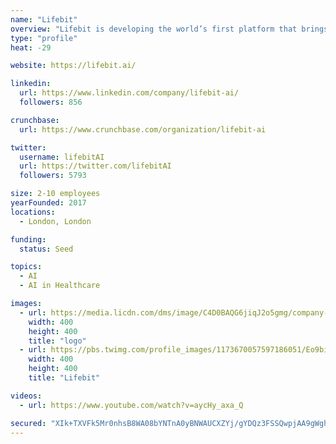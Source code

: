 ```yaml
---
name: "Lifebit"
overview: "Lifebit is developing the world’s first platform that brings the computation to your omics data and learns from it."
type: "profile"
heat: -29

website: https://lifebit.ai/

linkedin:
  url: https://www.linkedin.com/company/lifebit-ai/
  followers: 856

crunchbase:
  url: https://www.crunchbase.com/organization/lifebit-ai

twitter:
  username: lifebitAI
  url: https://twitter.com/lifebitAI
  followers: 5793

size: 2-10 employees
yearFounded: 2017
locations:
  - London, London

funding:
  status: Seed

topics:
  - AI
  - AI in Healthcare

images:
  - url: https://media.licdn.com/dms/image/C4D0BAQG6jiqJ2o5gmg/company-logo_400_400/0?e=1582761600&v=beta&t=j60ZCxzZxxMG_OwwSQVxWXSpLBCIfvRJLp_gWGiAOjU
    width: 400
    height: 400
    title: "logo"
  - url: https://pbs.twimg.com/profile_images/1173670057597186051/Eo9bikF6_400x400.png
    width: 400
    height: 400
    title: "Lifebit"

videos:
  - url: https://www.youtube.com/watch?v=aycHy_axa_Q

secured: "XIk+TXVFk5Mr0nhsB8WA08bYNTnA0yBNWAUCXZYj/gYDQz3FSSQwpjAA9gWghO8spKuMzsZO/jkBLlD8/iOPMaqHza+Hnb9+WyrffMw+x8uNfC7iaIUXn+8koU9sfUrvJazbQChY+4zZXJVjufrrLoMX495M0VobVvSAMv6xfAY4WeKPi+GX2jdhRBiCcdBlMx++VtKtGmCzUiQ3eU954LJdT2eHBt4t5t09dLFDn6xtmBrcET0533m9UCTwAgYBM8uDvnDsH8GmA0gANqHB2HOIsr+mcO1VcuzHJGSr+KvcUbQRZOAtEuAXB1radTpZ;OSAJPnpU/pXsSGFgAvt+eA=="
---
```


